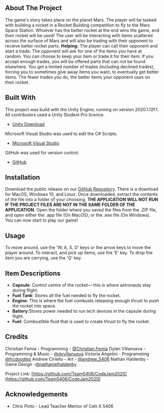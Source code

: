 ## About The Project
The game's story takes place on the planet Mars. The player will be tasked with building a rocket in a Rocket Building competition to fly to the Mars Space Station. Whoever has the better rocket at the end wins the game, and their rocket will be used! The user will be interacting with items scattered across the surface of Mars and will also be trading with their opponent to receive better rocket parts.
**Helping**: The player can call their opponent and start a trade. The opponent will ask for one of the items you have at random. You can choose to keep your item or trade it for their item. If you accept enough trades, you will be offered parts that can not be found elsewhere. You get a limited number of trades (including declined trades), forcing you to sometimes give away items you want, to eventually get better items. The fewer trades you do, the better items your opponent uses on their rocket.
## Built With
This project was build with the Unity Engine, running on version 2020.1.12f.1. All contributers used a Unity Student Pro licence.
* [Unity Download](https://unity.com)

Microsoft Visual Studio was used to edit the C# Scripts.
* [Microsoft Visual Studio](https://visualstudio.microsoft.com)

GitHub was used for version control.
* [GitHub](https://github.com)


## Installation
Download the public release on our [GitHub Repository](https://github.com/Team5406/CodeJam2020). There is a download for MacOS, Windows 10, and Linux. Once downloaded, extract the contents of the file into a folder of your choosing. **THE APPLICATION WILL NOT RUN IF THE PROJECT FILES ARE NOT IN THE SAME FOLDER OF THE APPLICATION**. Open the folder where you saved the files from the .ZIP file, and open either the .app file (On MacOS), or the .exe file (On Windows). You can now start to play our game!

## Usage
To move around, use the 'W, A, S, D' keys or the arrow keys to move the player around.
To interact, and pick up items, use the 'E' key.
To drop the item you are carrying, use the 'Q' key.

## Item Descriptions
 - **Capsule**: Control centre of the rocket— this is where astronauts stay during flight.
 -  **Fuel Tank**: Stores all the fuel needed to fly the rocket.
 -  **Engine**: This is where the fuel combusts releasing enough thrust to push the rocket into space.
 -  **Battery**:Stores power needed to run tech devices in the capsule during flight.
 -  **Fuel**: Combustible fluid that is used to create thrust to fly the rocket.

## Credits

Christian Femia - Programming -  [@Christian.Femia](https://www.instagram.com/Christian.femia/)
Dylan Villanueva - Programming & Music - [@dvvillanueva](https://www.instagram.com/dvvillanueva/)
Victoria Angelini - Programming [@frcdoodles](https://www.instagram.com/frcdoodles/)
Andrew Ciriello - Art - [@andrew_5406](https://www.instagram.com/andrew_5406/)
Nathan Haldenby - Game Design -[@nathanielhaldenby](https://www.instagram.com/nathanielhaldenby/)

Project Link: [https://github.com/Team5406/CodeJam2020](https://github.com/Team5406/CodeJam2020)

## Acknowledgements
* Chris Pinto - Lead Teacher Mentor of Celt-X 5406
